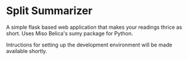 # Split Summarizer
A simple flask based web application that makes your readings thrice as short.
Uses Miso Belica's sumy package for Python.

Intructions for setting up the development environment will be made available shortly.

